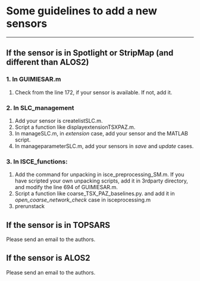 # Some guidelines to add a new sensors
***

## If the sensor is in Spotlight or StripMap (and different than ALOS2)

### 1. In GUIMIESAR.m

1. Check from the line 172, if your sensor is available. If not, add it.

### 2. In SLC_management

1. Add your sensor is createlistSLC.m.
2. Script a function like displayextensionTSXPAZ.m.
3. In manageSLC.m, in *extension* case, add your sensor and the MATLAB script.
4. In manageparameterSLC.m, add your sensors in *save* and *update* cases. 

### 3. In ISCE_functions:

1. Add the command for unpacking in isce_preprocessing_SM.m. If you have scripted your own unpacking scripts, add it in 3rdparty directory, and modify the line 694 of GUIMIESAR.m. 
2. Script a function like coarse_TSX_PAZ_baselines.py. and add it in *open_coarse_network_check* case in isceprocessing.m 
3. prerunstack


## If the sensor is in TOPSARS 

Please send an email to the authors. 

## If the sensor is ALOS2 

Please send an email to the authors.
